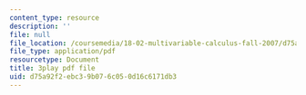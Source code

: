```yaml
---
content_type: resource
description: ''
file: null
file_location: /coursemedia/18-02-multivariable-calculus-fall-2007/d75a92f2ebc39b076c050d16c6171db3_tzoYhe3H5dM.pdf
file_type: application/pdf
resourcetype: Document
title: 3play pdf file
uid: d75a92f2-ebc3-9b07-6c05-0d16c6171db3
---
```

